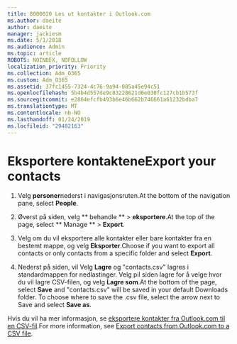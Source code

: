 ```yaml
---
title: 8000020 Les ut kontakter i Outlook.com
ms.author: daeite
author: daeite
manager: jackiesm
ms.date: 5/1/2018
ms.audience: Admin
ms.topic: article
ROBOTS: NOINDEX, NOFOLLOW
localization_priority: Priority
ms.collection: Adm_O365
ms.custom: Adm_O365
ms.assetid: 37fc1455-7324-4c76-9a94-085a45e94c51
ms.openlocfilehash: 5b4b4d557de9c83228621d6e030fc127cb1b573f
ms.sourcegitcommit: e2864efcfb493b6e46b662b746661a61232bdba7
ms.translationtype: MT
ms.contentlocale: nb-NO
ms.lasthandoff: 01/24/2019
ms.locfileid: "29482163"
---
```

# <a name="export-your-contacts"></a><span data-ttu-id="484d9-102">Eksportere kontaktene</span><span class="sxs-lookup"><span data-stu-id="484d9-102">Export your contacts</span></span>

1. <span data-ttu-id="484d9-103">Velg **personer**nederst i navigasjonsruten.</span><span class="sxs-lookup"><span data-stu-id="484d9-103">At the bottom of the navigation pane, select **People**.</span></span>
    
2. <span data-ttu-id="484d9-104">Øverst på siden, velg \*\* behandle \*\* \> **eksportere**.</span><span class="sxs-lookup"><span data-stu-id="484d9-104">At the top of the page, select \*\* Manage \*\* \> **Export**.</span></span>
    
3. <span data-ttu-id="484d9-105">Velg om du vil eksportere alle kontakter eller bare kontakter fra en bestemt mappe, og velg **Eksporter**.</span><span class="sxs-lookup"><span data-stu-id="484d9-105">Choose if you want to export all contacts or only contacts from a specific folder and select **Export**.</span></span> 
    
4. <span data-ttu-id="484d9-p101">Nederst på siden, vil Velg **Lagre** og "contacts.csv" lagres i standardmappen for nedlastinger. Velg pil siden lagre for å velge hvor du vil lagre CSV-filen, og velg **Lagre som**.</span><span class="sxs-lookup"><span data-stu-id="484d9-p101">At the bottom of the page, select **Save** and "contacts.csv" will be saved in your default Downloads folder. To choose where to save the .csv file, select the arrow next to Save and select **Save as**.</span></span> 
    
<span data-ttu-id="484d9-108">Hvis du vil ha mer informasjon, se [eksportere kontakter fra Outlook.com til en CSV-fil](https://go.microsoft.com/fwlink/p/?linkid=873137).</span><span class="sxs-lookup"><span data-stu-id="484d9-108">For more information, see [Export contacts from Outlook.com to a CSV file](https://go.microsoft.com/fwlink/p/?linkid=873137).</span></span>
  

